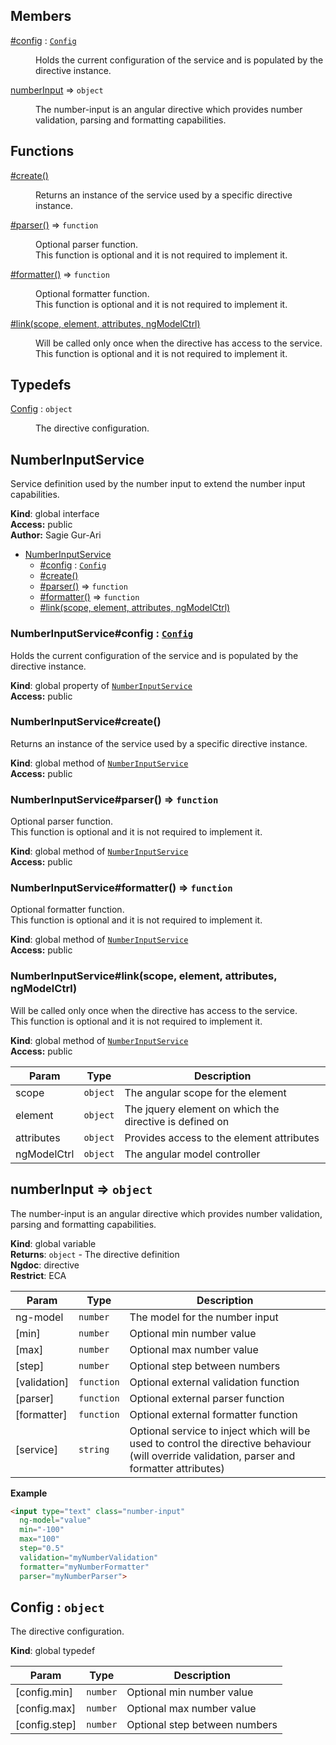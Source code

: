 ## Members

<dl>
<dt><a href="#NumberInputService+config">#config</a> : <code><a href="#Config">Config</a></code></dt>
<dd><p>Holds the current configuration of the service and is populated by the directive instance.</p>
</dd>
<dt><a href="#numberInput">numberInput</a> ⇒ <code>object</code></dt>
<dd><p>The number-input is an angular directive which provides number validation, parsing and formatting capabilities.</p>
</dd>
</dl>

## Functions

<dl>
<dt><a href="#NumberInputService+create">#create()</a></dt>
<dd><p>Returns an instance of the service used by a specific directive instance.</p>
</dd>
<dt><a href="#NumberInputService+parser">#parser()</a> ⇒ <code>function</code></dt>
<dd><p>Optional parser function.<br>
This function is optional and it is not required to implement it.</p>
</dd>
<dt><a href="#NumberInputService+formatter">#formatter()</a> ⇒ <code>function</code></dt>
<dd><p>Optional formatter function.<br>
This function is optional and it is not required to implement it.</p>
</dd>
<dt><a href="#NumberInputService+link">#link(scope, element, attributes, ngModelCtrl)</a></dt>
<dd><p>Will be called only once when the directive has access to the service.<br>
This function is optional and it is not required to implement it.</p>
</dd>
</dl>

## Typedefs

<dl>
<dt><a href="#Config">Config</a> : <code>object</code></dt>
<dd><p>The directive configuration.</p>
</dd>
</dl>

<a name="NumberInputService"></a>

## NumberInputService
Service definition used by the number input to extend the number input capabilities.

**Kind**: global interface  
**Access:** public  
**Author:** Sagie Gur-Ari  

* [NumberInputService](#NumberInputService)
    * [#config](#NumberInputService+config) : <code>[Config](#Config)</code>
    * [#create()](#NumberInputService+create)
    * [#parser()](#NumberInputService+parser) ⇒ <code>function</code>
    * [#formatter()](#NumberInputService+formatter) ⇒ <code>function</code>
    * [#link(scope, element, attributes, ngModelCtrl)](#NumberInputService+link)

<a name="NumberInputService+config"></a>

### NumberInputService#config : <code>[Config](#Config)</code>
Holds the current configuration of the service and is populated by the directive instance.

**Kind**: global property of <code>[NumberInputService](#NumberInputService)</code>  
**Access:** public  
<a name="NumberInputService+create"></a>

### NumberInputService#create()
Returns an instance of the service used by a specific directive instance.

**Kind**: global method of <code>[NumberInputService](#NumberInputService)</code>  
**Access:** public  
<a name="NumberInputService+parser"></a>

### NumberInputService#parser() ⇒ <code>function</code>
Optional parser function.<br>
This function is optional and it is not required to implement it.

**Kind**: global method of <code>[NumberInputService](#NumberInputService)</code>  
**Access:** public  
<a name="NumberInputService+formatter"></a>

### NumberInputService#formatter() ⇒ <code>function</code>
Optional formatter function.<br>
This function is optional and it is not required to implement it.

**Kind**: global method of <code>[NumberInputService](#NumberInputService)</code>  
**Access:** public  
<a name="NumberInputService+link"></a>

### NumberInputService#link(scope, element, attributes, ngModelCtrl)
Will be called only once when the directive has access to the service.<br>
This function is optional and it is not required to implement it.

**Kind**: global method of <code>[NumberInputService](#NumberInputService)</code>  
**Access:** public  

| Param | Type | Description |
| --- | --- | --- |
| scope | <code>object</code> | The angular scope for the element |
| element | <code>object</code> | The jquery element on which the directive is defined on |
| attributes | <code>object</code> | Provides access to the element attributes |
| ngModelCtrl | <code>object</code> | The angular model controller |

<a name="numberInput"></a>

## numberInput ⇒ <code>object</code>
The number-input is an angular directive which provides number validation, parsing and formatting capabilities.

**Kind**: global variable  
**Returns**: <code>object</code> - The directive definition  
**Ngdoc**: directive  
**Restrict**: ECA  

| Param | Type | Description |
| --- | --- | --- |
| ng-model | <code>number</code> | The model for the number input |
| [min] | <code>number</code> | Optional min number value |
| [max] | <code>number</code> | Optional max number value |
| [step] | <code>number</code> | Optional step between numbers |
| [validation] | <code>function</code> | Optional external validation function |
| [parser] | <code>function</code> | Optional external parser function |
| [formatter] | <code>function</code> | Optional external formatter function |
| [service] | <code>string</code> | Optional service to inject which will be used to control the directive behaviour (will override validation, parser and formatter attributes) |

**Example**  
```html
<input type="text" class="number-input"
  ng-model="value"
  min="-100"
  max="100"
  step="0.5"
  validation="myNumberValidation"
  formatter="myNumberFormatter"
  parser="myNumberParser">
```
<a name="Config"></a>

## Config : <code>object</code>
The directive configuration.

**Kind**: global typedef  

| Param | Type | Description |
| --- | --- | --- |
| [config.min] | <code>number</code> | Optional min number value |
| [config.max] | <code>number</code> | Optional max number value |
| [config.step] | <code>number</code> | Optional step between numbers |


